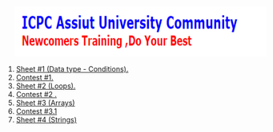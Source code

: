 
<img src="/PS/Assest/ICPC.PNG" style="margin-left:20px;width:100%;height:100px"/>
<ol>
 <li><a href="https://codeforces.com/group/MWSDmqGsZm/contest/219158">Sheet #1 (Data type - Conditions).</a></li>
 <li><a href="https://codeforces.com/group/MWSDmqGsZm/contest/326175">Contest #1.</a></li>
  <li><a href="https://codeforces.com/group/MWSDmqGsZm/contest/219432">Sheet #2 (Loops).</a></li>
   <li><a href="https://codeforces.com/group/MWSDmqGsZm/contest/326907">Contest #2 .</a></li>
   <li><a href="https://codeforces.com/group/MWSDmqGsZm/contest/219774">Sheet #3 (Arrays)</a></li>
   <li><a href="https://codeforces.com/group/MWSDmqGsZm/contest/329103">Contest #3.1</a></li>
  <li><a href="https://codeforces.com/group/MWSDmqGsZm/contest/21985">Sheet #4 (Strings)</a></li>
</ol>

